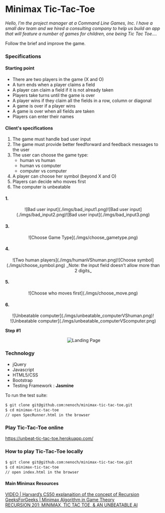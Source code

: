 # Minimax Tic-Tac-Toe

_Hello,
I’m the project manager at a Command Line Games, Inc. I have a small dev team and we hired a consulting company to help us build an app that will feature a number of games for children, one being Tic Tac Toe...._

Follow the brief and improve the game.

### Specifications

#### Starting point

- There are two players in the game (X and O)
- A turn ends when a player claims a field
- A player can claim a field if it is not already taken
- Players take turns until the game is over
- A player wins if they claim all the fields in a row, column or diagonal
- A game is over if a player wins
- A game is over when all fields are taken
- Players can enter their names

#### Client's specifications

1. The game must handle bad user input
2. The game must provide better feedforward and feedback messages to the user
3. The user can choose the game type:
   * human vs human
   * human vs computer
   * computer vs computer
4. A player can choose her symbol (beyond X and O)
5. Players can decide who moves first
6. The computer is unbeatable

#### 1.
<div style="text-align:center; max-width:500px;">![Bad user input](./imgs/bad_input1.png)![Bad user input](./imgs/bad_input2.png)![Bad user input](./imgs/bad_input3.png)</div>   

#### 3.
<div style="text-align:center; max-width:500px;">![Choose Game Type](./imgs/choose_gametype.png)</div>

#### 4.
<div style="text-align:center; max-width:500px;">![Two human players](./imgs/humanVShuman.png)![Choose symbol](./imgs/choose_symbol.png)
_Note: the input field doesn't allow more than 2 digits_</div>

#### 5.
<div style="text-align:center; max-width:500px;">![Choose who moves first](./imgs/choose_move.png)</div>

#### 6.
<div style="text-align:center; max-width:500px;">![Unbeatable computer](./imgs/unbeatable_computerVShuman.png)!</div>
<div style="text-align:center; max-width:500px;">![Unbeatable computer](./imgs/unbeatable_computerVScomputer.png)</div>

**Step #1**<div style="text-align:center">![Landing Page](./imgs/1.png)</div>

### Technology

- jQuery
- Javascript
- HTML5/CSS
- Bootstrap
- Testing Framework : **Jasmine**


To run the test suite:
```
$ git clone git@github.com:nenoch/minimax-tic-tac-toe.git
$ cd minimax-tic-tac-toe
// open SpecRunner.html in the browser

```
### Play Tic-Tac-Toe online

https://unbeat-tic-tac-toe.herokuapp.com/

### How to play Tic-Tac-Toe locally

```
$ git clone git@github.com:nenoch/minimax-tic-tac-toe.git
$ cd minimax-tic-tac-toe
// open index.html in the browser

```
#### Main Minimax Resources

[VIDEO | Harvard’s CS50 explanaition of the concept of Recursion](https://www.youtube.com/watch?v=VrrnjYgDBEk)   
[GeeksForGeeks | Minimax Algorithm in Game Theory](http://www.geeksforgeeks.org/minimax-algorithm-in-game-theory-set-3-tic-tac-toe-ai-finding-optimal-move/)   
[RECURSION 201: MINIMAX, TIC TAC TOE, & AN UNBEATABLE AI](http://www.shei.io/recursion-minimax-algorithm/)
